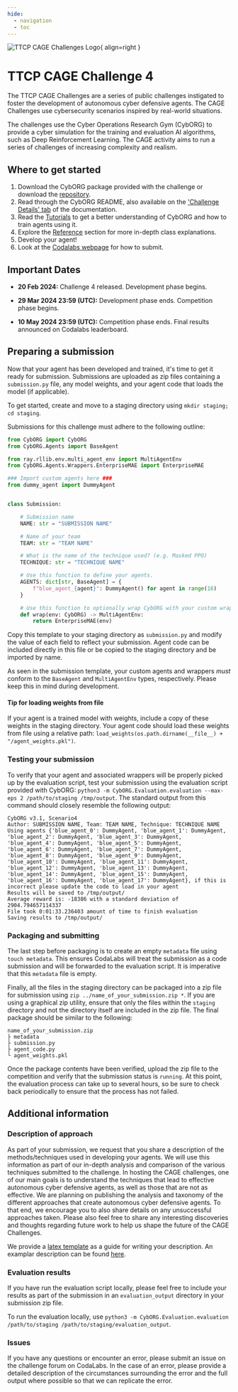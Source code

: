 ```yaml
---
hide:
  - navigation
  - toc
---
```



![TTCP CAGE Challenges Logo](assets/CAGE-Logo-small.png){ align=right }
# TTCP CAGE Challenge 4

The TTCP CAGE Challenges are a series of public challenges instigated to foster the development of autonomous cyber defensive agents. The CAGE Challenges use cybersecurity scenarios inspired by real-world situations. 

The challenges use the Cyber Operations Research Gym (CybORG) to provide a cyber simulation for the training and evaluation AI algorithms, such as Deep Reinforcement Learning. The CAGE activity aims to run a series of challenges of increasing complexity and realism. 

## Where to get started

1. Download the CybORG package provided with the challenge or download the [repository](https://github.com/cage-challenge/cage-challenge-4).
2. Read through the CybORG README, also available on the ['Challenge Details' tab](/pages/) of the documentation.
3. Read the [Tutorials](pages/how-to-guides/) to get a better understanding of CybORG and how to train agents using it.
4. Explore the [Reference](pages/reference/reference/) section for more in-depth class explanations.
5. Develop your agent!
6. Look at the [Codalabs webpage](https://codalab.lisn.upsaclay.fr/competitions/17672) for how to submit.

## Important Dates

- **20 Feb 2024:** Challenge 4 released. Development phase begins.

- **29 Mar 2024 23:59 (UTC):** Development phase ends. Competition phase begins.

- **10 May 2024 23:59 (UTC):** Competition phase ends. Final results announced on Codalabs leaderboard.

## Preparing a submission

Now that your agent has been developed and trained, it's time to get it ready for submission.
Submissions are uploaded as zip files containing a `submission.py` file, any model weights,
and your agent code that loads the model (if applicable).

To get started, create and move to a staging directory using `mkdir staging; cd staging`.

Submissions for this challenge must adhere to the following outline:

```python
from CybORG import CybORG
from CybORG.Agents import BaseAgent

from ray.rllib.env.multi_agent_env import MultiAgentEnv
from CybORG.Agents.Wrappers.EnterpriseMAE import EnterpriseMAE

### Import custom agents here ###
from dummy_agent import DummyAgent


class Submission:

    # Submission name
    NAME: str = "SUBMISSION NAME"

    # Name of your team
    TEAM: str = "TEAM NAME"

    # What is the name of the technique used? (e.g. Masked PPO)
    TECHNIQUE: str = "TECHNIQUE NAME"

    # Use this function to define your agents.
    AGENTS: dict[str, BaseAgent] = {
        f"blue_agent_{agent}": DummyAgent() for agent in range(18)
    }

    # Use this function to optionally wrap CybORG with your custom wrapper(s).
    def wrap(env: CybORG) -> MultiAgentEnv:
        return EnterpriseMAE(env)

```

Copy this template to your staging directory as `submission.py` and modify the value of
each field to reflect your submission. Agent code can be included directly in this file
or be copied to the staging directory and be imported by name.

As seen in the submission template, your custom agents and wrappers *must* conform to the
`BaseAgent` and `MultiAgentEnv` types, respectively. Please keep this in mind during
development.

#### Tip for loading weights from file

If your agent is a trained model with weights, include a copy of these weights in the
staging directory. Your agent code should load these weights from file using a relative
path: `load_weights(os.path.dirname(__file__) + "/agent_weights.pkl")`.

### Testing your submission

To verify that your agent and associated wrappers will be properly picked up by the evaluation
script, test your submission using the evaluation script provided with CybORG:
`python3 -m CybORG.Evaluation.evaluation --max-eps 2 /path/to/staging /tmp/output`.
The standard output from this command should closely resemble the following output:

```
CybORG v3.1, Scenario4
Author: SUBMISSION NAME, Team: TEAM NAME, Technique: TECHNIQUE NAME
Using agents {'blue_agent_0': DummyAgent, 'blue_agent_1': DummyAgent, 'blue_agent_2': DummyAgent, 'blue_agent_3': DummyAgent, 'blue_agent_4': DummyAgent, 'blue_agent_5': DummyAgent, 'blue_agent_6': DummyAgent, 'blue_agent_7': DummyAgent, 'blue_agent_8': DummyAgent, 'blue_agent_9': DummyAgent, 'blue_agent_10': DummyAgent, 'blue_agent_11': DummyAgent, 'blue_agent_12': DummyAgent, 'blue_agent_13': DummyAgent, 'blue_agent_14': DummyAgent, 'blue_agent_15': DummyAgent, 'blue_agent_16': DummyAgent, 'blue_agent_17': DummyAgent}, if this is incorrect please update the code to load in your agent
Results will be saved to /tmp/output/
Average reward is: -18386 with a standard deviation of 2904.794657114337
File took 0:01:33.236403 amount of time to finish evaluation
Saving results to /tmp/output/
```

### Packaging and submitting

The last step before packaging is to create an empty `metadata` file using `touch metadata`.
This ensures CodaLabs will treat the submission as a code submission and will be forwarded
to the evaluation script. It is imperative that this `metadata` file is empty.

Finally, all the files in the staging directory can be packaged into a zip file for
submission using `zip ../name_of_your_submission.zip *`. If you are using a graphical zip
utility, ensure that only the files within the `staging` directory and not the directory
itself are included in the zip file. The final package should be similar to the following:

```shell
name_of_your_submission.zip
├ metadata
├ submission.py
├ agent_code.py
└ agent_weights.pkl
```

Once the package contents have been verified, upload the zip file to the competition and
verify that the submission status is `running`. At this point, the evaluation process can
take up to several hours, so be sure to check back periodically to ensure that the process
has not failed.


## Additional information

### Description of approach

As part of your submission, we request that you share a description of the methods/techniques
used in developing your agents. We will use this information as part of our in-depth analysis
and comparison of the various techniques submitted to the challenge. In hosting the CAGE
challenges, one of our main goals is to understand the techniques that lead to effective
autonomous cyber defensive agents, as well as those that are not as effective. We are
planning on publishing the analysis and taxonomy of the different approaches that create
autonomous cyber defensive agents. To that end, we encourage you to also share details on
any unsuccessful approaches taken. Please also feel free to share any interesting discoveries
and thoughts regarding future work to help us shape the future of the CAGE Challenges.

We provide a [latex template](https://github.com/cage-challenge/CybORG/blob/main/CybORG/Evaluation/submission/submission_template_example/template_readme.md) as a guide for writing your description.
An examplar description can be found [here](https://arxiv.org/pdf/2211.15557.pdf).


### Evaluation results

If you have run the evaluation script locally, please feel free to include your results
as part of the submission in an `evaluation_output` directory in your submission zip file.

To run the evaluation locally, use
`python3 -m CybORG.Evaluation.evaluation /path/to/staging /path/to/staging/evaluation_output`.

### Issues

If you have any questions or encounter an error, please submit an issue on the challenge forum
on CodaLabs. In the case of an error, please provide a detailed description of the circumstances
surrounding the error and the full output where possible so that we can replicate the error.

